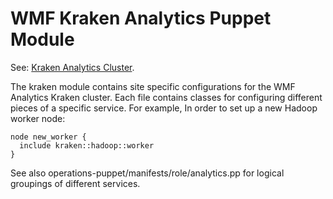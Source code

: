 # WMF Kraken Analytics Puppet Module

See: [Kraken Analytics Cluster](https://www.mediawiki.org/wiki/Analytics/Kraken).

The kraken module contains site specific configurations for
the WMF Analytics Kraken cluster.  Each file contains classes for
configuring different pieces of a specific service.  For example,
In order to set up a new Hadoop worker node:

```puppet
node new_worker {
  include kraken::hadoop::worker
}
```

See also operations-puppet/manifests/role/analytics.pp for logical groupings of
different services.


